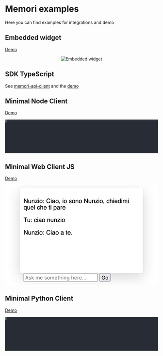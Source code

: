 # Memori examples

Here you can find examples for integrations and demo

## Embedded widget

[Demo](./embed/index.html)

<p align="center">
  <img width="600" src="https://raw.githubusercontent.com/memori-ai/examples/main/embed/demo.png" alt="Embedded widget">
</p>

## SDK TypeScript

See [memori-api-client](https://github.com/memori-ai/memori-api-client) and the [demo](./ts-sdk/index.ts)

## Minimal Node Client

[Demo](./node-minimal/index.js)

<p align="center">
  <img width="600" src="https://raw.githubusercontent.com/memori-ai/examples/b1f1807/node-minimal/demo.svg" alt="Node Client recording">
</p>

## Minimal Web Client JS

[Demo](./js-web-minimal/index.js)

<p align="center">
  <img width="600" src="https://raw.githubusercontent.com/memori-ai/examples/main/js-web-minimal/demo.png" alt="Minimal Web Client screenshot">
</p>

## Minimal Python Client

[Demo](./python-minimal/example.py)

<p align="center">
  <img width="600" src="https://raw.githubusercontent.com/memori-ai/examples/a3c73db/python-minimal/demo.svg" alt="Python Client recording">
</p>
